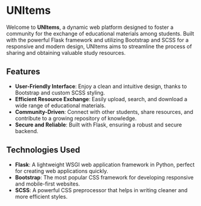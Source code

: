 # UNItems
Welcome to **UNItems**, a dynamic web platform designed to foster a community for the exchange of educational materials among students. Built with the powerful Flask framework and utilizing Bootstrap and SCSS for a responsive and modern design, UNItems aims to streamline the process of sharing and obtaining valuable study resources.

## Features

- **User-Friendly Interface**: Enjoy a clean and intuitive design, thanks to Bootstrap and custom SCSS styling.
- **Efficient Resource Exchange**: Easily upload, search, and download a wide range of educational materials.
- **Community-Driven**: Connect with other students, share resources, and contribute to a growing repository of knowledge.
- **Secure and Reliable**: Built with Flask, ensuring a robust and secure backend.

## Technologies Used

- **Flask**: A lightweight WSGI web application framework in Python, perfect for creating web applications quickly.
- **Bootstrap**: The most popular CSS framework for developing responsive and mobile-first websites.
- **SCSS**: A powerful CSS preprocessor that helps in writing cleaner and more efficient styles.
